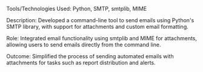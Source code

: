 Tools/Technologies Used: Python, SMTP, smtplib, MIME

Description: Developed a command-line tool to send emails using Python's SMTP library, with support for attachments and custom email formatting.

Role: Integrated email functionality using smtplib and MIME for attachments, allowing users to send emails directly from the command line.

Outcome: Simplified the process of sending automated emails with attachments for tasks such as report distribution and alerts.
